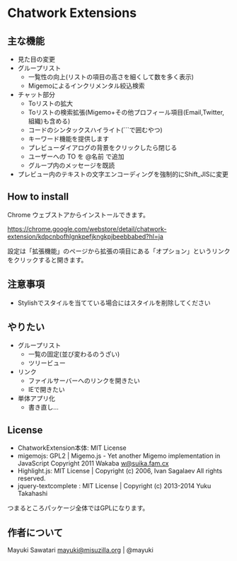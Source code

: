 ﻿Chatwork Extensions
===================

主な機能
--------
- 見た目の変更
- グループリスト
  - 一覧性の向上(リストの項目の高さを細くして数を多く表示)
  - Migemoによるインクリメンタル絞込検索
- チャット部分
  - Toリストの拡大
  - Toリストの検索拡張(Migemo+その他プロフィール項目(Email,Twitter,組織)も含める)
  - コードのシンタックスハイライト(```で囲むやつ)
  - キーワード機能を提供します
  - プレビューダイアログの背景をクリックしたら閉じる
  - ユーザーへの TO を @名前 で追加
  - グループ内のメッセージを既読
- プレビュー内のテキストの文字エンコーディングを強制的にShift_JISに変更

How to install
--------------
Chrome ウェブストアからインストールできます。

https://chrome.google.com/webstore/detail/chatwork-extension/kdpcnbofhlgnkpefjkngkpjbeebbabed?hl=ja

設定は「拡張機能」のページから拡張の項目にある「オプション」というリンクをクリックすると開きます。

注意事項
--------
- Stylishでスタイルを当てている場合にはスタイルを削除してください


やりたい
--------

- グループリスト
  - 一覧の固定(並び変わるのうざい)
  - ツリービュー
- リンク
  - ファイルサーバーへのリンクを開きたい
  - IEで開きたい
- 単体アプリ化
  - 書き直し…

License
-------
- ChatworkExtension本体: MIT License
- migemojs: GPL2 | Migemo.js - Yet another Migemo implementation in JavaScript Copyright 2011 Wakaba <w@suika.fam.cx>
- Highlight.js: MIT License | Copyright (c) 2006, Ivan Sagalaev All rights reserved.
- jquery-textcomplete : MIT License | Copyright (c) 2013-2014 Yuku Takahashi

つまるところパッケージ全体ではGPLになります。

作者について
-----------
Mayuki Sawatari <mayuki@misuzilla.org> | @mayuki
